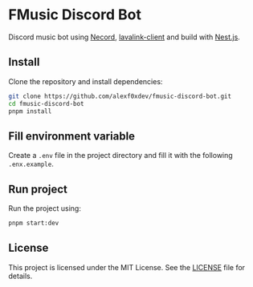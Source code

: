# FMusic Discord Bot

Discord music bot using [Necord](https://github.com/necordjs/necord), [lavalink-client](https://github.com/Tomato6966/lavalink-client) and build with [Nest.js](https://github.com/nestjs/nest).

## Install

Clone the repository and install dependencies:

```bash
git clone https://github.com/alexf0xdev/fmusic-discord-bot.git
cd fmusic-discord-bot
pnpm install
```

## Fill environment variable

Create a `.env` file in the project directory and fill it with the following `.enx.example`.

## Run project

Run the project using:

```bash
pnpm start:dev
```

## License

This project is licensed under the MIT License. See the [LICENSE](https://github.com/alexf0xdev/fmusic-discord-bot/blob/main/LICENSE) file for details.
